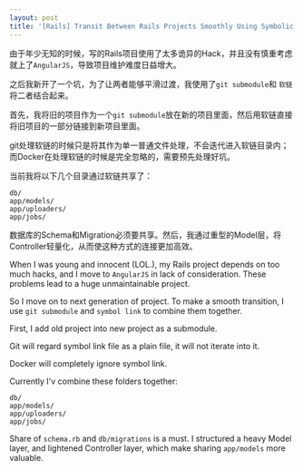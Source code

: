 ```yaml
---
layout: post
title: '[Rails] Transit Between Rails Projects Smoothly Using Symbolic Link'
---
```


由于年少无知的时候，写的Rails项目使用了太多诡异的Hack，并且没有慎重考虑就上了`AngularJS`，导致项目维护难度日益增大。

之后我新开了一个坑，为了让两者能够平滑过渡，我使用了`git submodule`和 `软链` 将二者结合起来。

首先，我将旧的项目作为一个`git submodule`放在新的项目里面，然后用软链直接将旧项目的一部分链接到新项目里面。

git处理软链的时候只是将其作为单一普通文件处理，不会迭代进入软链目录内；而Docker在处理软链的时候是完全忽略的，需要预先处理好坑。

当前我将以下几个目录通过软链共享了：

```
db/
app/models/
app/uploaders/
app/jobs/
```

数据库的Schema和Migration必须要共享。然后，我通过重型的Model层，将Controller轻量化，从而使这种方式的连接更加高效。

When I was young and innocent (LOL.), my Rails project depends on too much hacks, and I move to `AngularJS` in lack of consideration. These problems lead to a huge unmaintainable project.

So I move on to next generation of project. To make a smooth transition, I use `git submodule` and `symbol link` to combine them together.

First, I add old project into new project as a submodule.

Git will regard symbol link file as a plain file, it will not iterate into it.

Docker will completely ignore symbol link.

Currently I'v combine these folders together:

```
db/
app/models/
app/uploaders/
app/jobs/
```

Share of `schema.rb` and `db/migrations` is a must.
I structured a heavy Model layer, and lightened Controller layer, which make sharing `app/models` more valuable.
